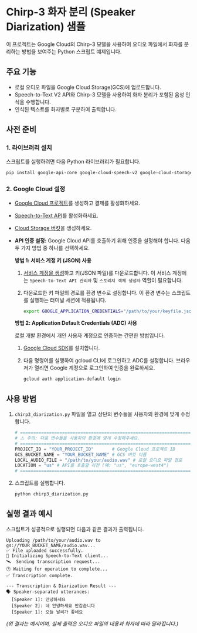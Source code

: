 # Chirp-3 화자 분리 (Speaker Diarization) 샘플

이 프로젝트는 Google Cloud의 Chirp-3 모델을 사용하여 오디오 파일에서 화자를 분리하는 방법을 보여주는 Python 스크립트 예제입니다.

## 주요 기능

- 로컬 오디오 파일을 Google Cloud Storage(GCS)에 업로드합니다.
- Speech-to-Text V2 API와 Chirp-3 모델을 사용하여 화자 분리가 포함된 음성 인식을 수행합니다.
- 인식된 텍스트를 화자별로 구분하여 출력합니다.

## 사전 준비

### 1. 라이브러리 설치

스크립트를 실행하려면 다음 Python 라이브러리가 필요합니다.

```bash
pip install google-api-core google-cloud-speech-v2 google-cloud-storage
```

### 2. Google Cloud 설정

- [Google Cloud 프로젝트](https://console.cloud.google.com/projectcreate)를 생성하고 결제를 활성화하세요.
- [Speech-to-Text API](https://console.cloud.google.com/flows/enableapi?apiid=speech.googleapis.com)를 활성화하세요.
- [Cloud Storage 버킷](https://console.cloud.google.com/storage/create-bucket)을 생성하세요.
- **API 인증 설정:** Google Cloud API를 호출하기 위해 인증을 설정해야 합니다. 다음 두 가지 방법 중 하나를 선택하세요.

  **방법 1: 서비스 계정 키 (JSON) 사용**

  1.  [서비스 계정을 생성](https://console.cloud.google.com/iam-admin/serviceaccounts/create)하고 키(JSON 파일)를 다운로드합니다. 이 서비스 계정에는 `Speech-to-Text API 관리자` 및 `스토리지 객체 생성자` 역할이 필요합니다.
  2.  다운로드한 키 파일의 경로를 환경 변수로 설정합니다. 이 환경 변수는 스크립트를 실행하는 터미널 세션에 적용됩니다.

      ```bash
      export GOOGLE_APPLICATION_CREDENTIALS="/path/to/your/keyfile.json"
      ```

  **방법 2: Application Default Credentials (ADC) 사용**

  로컬 개발 환경에서 개인 사용자 계정으로 인증하는 간편한 방법입니다.

  1.  [Google Cloud SDK](https://cloud.google.com/sdk/docs/install)를 설치합니다.
  2.  다음 명령어를 실행하여 gcloud CLI에 로그인하고 ADC를 설정합니다. 브라우저가 열리면 Google 계정으로 로그인하여 인증을 완료하세요.

      ```bash
      gcloud auth application-default login
      ```

## 사용 방법

1.  `chirp3_diarization.py` 파일을 열고 상단의 변수들을 사용자의 환경에 맞게 수정합니다.

    ```python
    # ==============================================================================
    # ⚠️ 주의: 다음 변수들을 사용자의 환경에 맞게 수정해주세요.
    # ==============================================================================
    PROJECT_ID = "YOUR_PROJECT_ID"       # Google Cloud 프로젝트 ID
    GCS_BUCKET_NAME = "YOUR_BUCKET_NAME" # GCS 버킷 이름
    LOCAL_AUDIO_FILE = "/path/to/your/audio.wav" # 로컬 오디오 파일 경로
    LOCATION = "us" # API를 호출할 리전 (예: "us", "europe-west4")
    # ==============================================================================
    ```

2.  스크립트를 실행합니다.

    ```bash
    python chirp3_diarization.py
    ```

## 실행 결과 예시

스크립트가 성공적으로 실행되면 다음과 같은 결과가 출력됩니다.

```
Uploading /path/to/your/audio.wav to gs://YOUR_BUCKET_NAME/audio.wav...
✅ File uploaded successfully.
🚀 Initializing Speech-to-Text client...
🛰️  Sending transcription request...
🕒 Waiting for operation to complete...
✅ Transcription complete.

--- Transcription & Diarization Result ---
🗣️ Speaker-separated utterances:
  [Speaker 1]: 안녕하세요
  [Speaker 2]: 네 안녕하세요 반갑습니다
  [Speaker 1]: 오늘 날씨가 좋네요
```
*(위 결과는 예시이며, 실제 출력은 오디오 파일의 내용과 화자에 따라 달라집니다.)*

